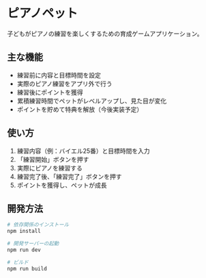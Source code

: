 # ピアノペット

子どもがピアノの練習を楽しくするための育成ゲームアプリケーション。

## 主な機能

- 練習前に内容と目標時間を設定
- 実際のピアノ練習をアプリ外で行う
- 練習後にポイントを獲得
- 累積練習時間でペットがレベルアップし、見た目が変化
- ポイントを貯めて特典を解放（今後実装予定）

## 使い方

1. 練習内容（例：バイエル25番）と目標時間を入力
2. 「練習開始」ボタンを押す
3. 実際にピアノを練習する
4. 練習完了後、「練習完了」ボタンを押す
5. ポイントを獲得し、ペットが成長

## 開発方法

```bash
# 依存関係のインストール
npm install

# 開発サーバーの起動
npm run dev

# ビルド
npm run build
```